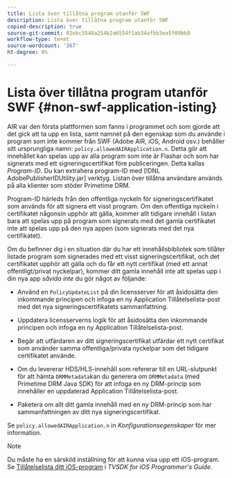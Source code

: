 ```yaml
---
title: Lista över tillåtna program utanför SWF
description: Lista över tillåtna program utanför SWF
copied-description: true
source-git-commit: 02ebc3548a254b2a6554f1ab34afbb3ea5f09bb8
workflow-type: tm+mt
source-wordcount: '367'
ht-degree: 0%

---
```


# Lista över tillåtna program utanför SWF {#non-swf-application-isting}

AIR var den första plattformen som fanns i programmet och som gjorde att det gick att ta upp en lista, samt namnet på den egenskap som du använde i program som inte kommer från SWF (Adobe AIR, iOS, Android osv.) behåller sitt ursprungliga namn: `policy.allowedAIRApplication.n`. Detta gör att innehållet kan spelas upp av alla program som inte är Flashar och som har signerats med ett signeringscertifikat före publiceringen. Detta kallas *Program-ID*. Du kan extrahera program-ID med [!DNL AdobePublisherIDUtility.jar] verktyg. Listan över tillåtna användare används på alla klienter som stöder Primetime DRM.

Program-ID härleds från den offentliga nyckeln för signeringscertifikatet som används för att signera ett visst program. Om den offentliga nyckeln i certifikatet någonsin upphör att gälla, kommer allt tidigare innehåll i listan bara att spelas upp på program som signerats med det gamla certifikatet inte att spelas upp på den nya appen (som signerats med det nya certifikatet).

Om du befinner dig i en situation där du har ett innehållsbibliotek som tillåter listade program som signerades med ett visst signeringscertifikat, och det certifikatet upphör att gälla och du får ett nytt certifikat (med ett annat offentligt/privat nyckelpar), kommer ditt gamla innehåll inte att spelas upp i din nya app *såvida inte* du gör något av följande:

* Använd en `PolicyUpdateList` på din licensserver för att åsidosätta den inkommande principen och infoga en ny Application Tillåtelselista-post med det nya signeringscertifikatets sammanfattning.
* Uppdatera licensserverns logik för att åsidosätta den inkommande principen och infoga en ny Application Tillåtelselista-post.
* Begär att utfärdaren av ditt signeringscertifikat utfärdar ett nytt certifikat som använder samma offentliga/privata nyckelpar som det tidigare certifikatet använde.
* Om du levererar HDS/HLS-innehåll som refererar till en URL-slutpunkt för att hämta `DRMMetadata`kan du generera om `DRMMetadata` (med Primetime DRM Java SDK) för att infoga en ny DRM-princip som innehåller en uppdaterad Application Tillåtelselista-post.

* Paketera om allt ditt gamla innehåll med en ny DRM-princip som har sammanfattningen av ditt nya signeringscertifikat.

Se `policy.allowedAIRApplication.n` in *Konfigurationsegenskaper* för mer information.

>[!NOTE]
>
>Du måste ha en särskild inställning för att kunna visa upp ett iOS-program. Se [Tillåtelselista ditt iOS-program](../../../../../programming/tvsdk-3x-ios-prog/ios-3x-drm-content-security/ios-3x-allowlist-your-ios-application.md) i *TVSDK for iOS Programmer&#39;s Guide*.
